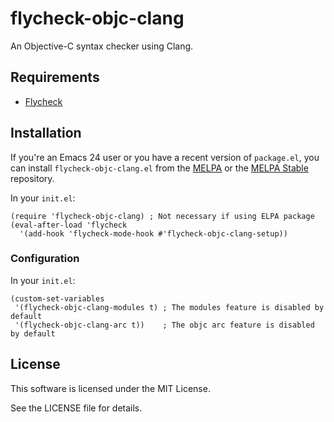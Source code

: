 # flycheck-objc-clang

An Objective-C syntax checker using Clang.

## Requirements

* [Flycheck](http://www.flycheck.org/)

## Installation

If you're an Emacs 24 user or you have a recent version of `package.el`, you can install `flycheck-objc-clang.el` from the [MELPA](https://melpa.org/) or the [MELPA Stable](https://stable.melpa.org/) repository.

In your `init.el`:

```elisp
(require 'flycheck-objc-clang) ; Not necessary if using ELPA package
(eval-after-load 'flycheck
  '(add-hook 'flycheck-mode-hook #'flycheck-objc-clang-setup))
```

### Configuration

In your `init.el`:

``` elisp
(custom-set-variables
 '(flycheck-objc-clang-modules t) ; The modules feature is disabled by default
 '(flycheck-objc-clang-arc t))    ; The objc arc feature is disabled by default
```

## License

This software is licensed under the MIT License.

See the LICENSE file for details.
